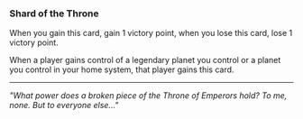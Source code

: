 ### **Shard of the Throne**

When you gain this card, gain 1 victory point, when you lose this card, lose 1 victory point.

When a player gains control of a legendary planet you control or a planet you control in your home system, that player gains this card.

---

*"What power does a broken piece of the Throne of Emperors hold? To me, none. But to everyone else..."*
